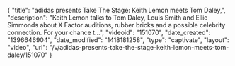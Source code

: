 {
    "title": "adidas presents Take The Stage: Keith Lemon meets Tom Daley,",
    "description": "Keith Lemon talks to Tom Daley, Louis Smith and Ellie Simmonds about X Factor auditions, rubber bricks and a possible celebrity connection. For your chance t...",
    "videoid": "151070",
    "date_created": "1396646904",
    "date_modified": "1418181258",
    "type": "captivate",
    "layout": "video",
    "url": "\/v\/adidas-presents-take-the-stage-keith-lemon-meets-tom-daley\/151070"
}